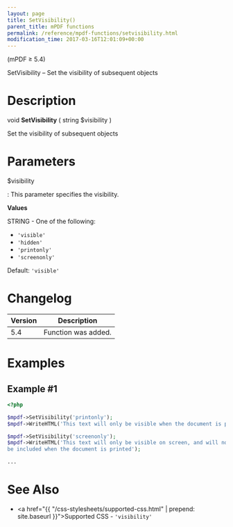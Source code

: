 ```yaml
---
layout: page
title: SetVisibility()
parent_title: mPDF functions
permalink: /reference/mpdf-functions/setvisibility.html
modification_time: 2017-03-16T12:01:09+00:00
---
```



(mPDF &ge; 5.4)

SetVisibility – Set the visibility of subsequent objects

# Description

void **SetVisibility** ( string <span class="parameter">$visibility</span> )

Set the visibility of subsequent objects

# Parameters

<span class="parameter">$visibility</span>

: This parameter specifies the visibility.

  **Values**

  <span class="smallblock">STRING</span> - One of the following:

  * `'visible'`
  * `'hidden'`
  * `'printonly'`
  * `'screenonly'`

  Default: `'visible'`

# Changelog

<table class="table">
<thead>
<tr>
  <th>Version</th>
  <th>Description</th>
</tr>
</thead>
<tbody>
<tr>
  <td>5.4</td>
  <td>Function was added.</td>
</tr>
</tbody>
</table>

# Examples

## Example #1

```php
<?php

$mpdf->SetVisibility('printonly');
$mpdf->WriteHTML('This text will only be visible when the document is printed');

$mpdf->SetVisibility('screenonly');
$mpdf->WriteHTML('This text will only be visible on screen, and will not
be included when the document is printed');

...

```

# See Also

* <a href="{{ "/css-stylesheets/supported-css.html" | prepend: site.baseurl }}">Supported CSS</a> - `'visibility'`

